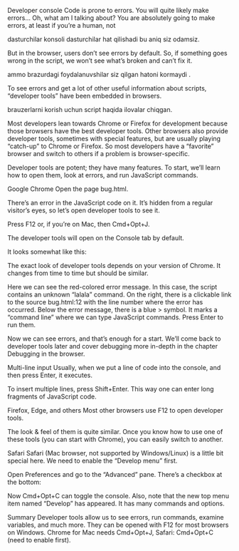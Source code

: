 Developer console
Code is prone to errors. You will quite likely make errors… Oh, what am I talking about? You are absolutely going to make errors, at least if you’re a human, not

dasturchilar konsoli dasturchilar hat qilishadi bu aniq  siz odamsiz.

But in the browser, users don’t see errors by default. So, if something goes wrong in the script, we won’t see what’s broken and can’t fix it.

ammo brazurdagi foydalanuvshilar siz qilgan hatoni kormaydi .

To see errors and get a lot of other useful information about scripts, “developer tools” have been embedded in browsers.

brauzerlarni korish uchun script haqida ilovalar chiqgan.

Most developers lean towards Chrome or Firefox for development because those browsers have the best developer tools. Other browsers also provide developer tools, sometimes with special features, but are usually playing “catch-up” to Chrome or Firefox. So most developers have a “favorite” browser and switch to others if a problem is browser-specific.



Developer tools are potent; they have many features. To start, we’ll learn how to open them, look at errors, and run JavaScript commands.

Google Chrome
Open the page bug.html.

There’s an error in the JavaScript code on it. It’s hidden from a regular visitor’s eyes, so let’s open developer tools to see it.

Press F12 or, if you’re on Mac, then Cmd+Opt+J.

The developer tools will open on the Console tab by default.

It looks somewhat like this:


The exact look of developer tools depends on your version of Chrome. It changes from time to time but should be similar.

Here we can see the red-colored error message. In this case, the script contains an unknown “lalala” command.
On the right, there is a clickable link to the source bug.html:12 with the line number where the error has occurred.
Below the error message, there is a blue > symbol. It marks a “command line” where we can type JavaScript commands. Press Enter to run them.

Now we can see errors, and that’s enough for a start. We’ll come back to developer tools later and cover debugging more in-depth in the chapter Debugging in the browser.

Multi-line input
Usually, when we put a line of code into the console, and then press Enter, it executes.

To insert multiple lines, press Shift+Enter. This way one can enter long fragments of JavaScript code.

Firefox, Edge, and others
Most other browsers use F12 to open developer tools.

The look & feel of them is quite similar. Once you know how to use one of these tools (you can start with Chrome), you can easily switch to another.

Safari
Safari (Mac browser, not supported by Windows/Linux) is a little bit special here. We need to enable the “Develop menu” first.

Open Preferences and go to the “Advanced” pane. There’s a checkbox at the bottom:



Now Cmd+Opt+C can toggle the console. Also, note that the new top menu item named “Develop” has appeared. It has many commands and options.

Summary
Developer tools allow us to see errors, run commands, examine variables, and much more.
They can be opened with F12 for most browsers on Windows. Chrome for Mac needs Cmd+Opt+J, Safari: Cmd+Opt+C (need to enable first).